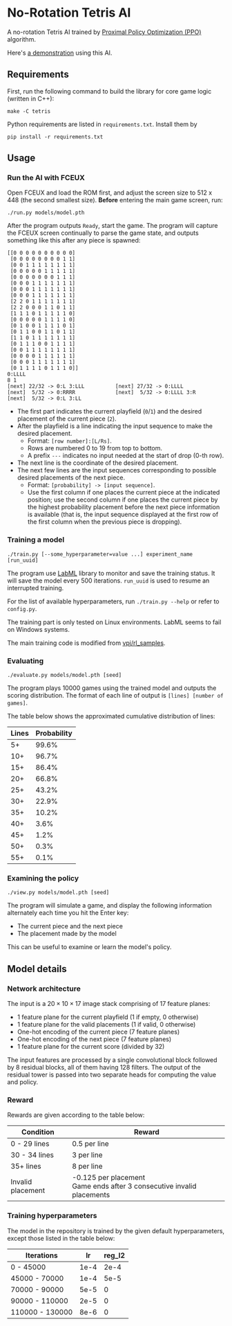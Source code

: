 # No-Rotation Tetris AI

A no-rotation Tetris AI trained by [Proximal Policy Optimization (PPO)](https://arxiv.org/pdf/1707.06347.pdf) algorithm.

Here's [a demonstration](https://www.youtube.com/watch?v=jjbwDUGDiPo) using this AI.

## Requirements

First, run the following command to build the library for core game logic (written in C++):
```
make -C tetris
```

Python requirements are listed in `requirements.txt`. Install them by
```
pip install -r requirements.txt
```

## Usage

### Run the AI with FCEUX

Open FCEUX and load the ROM first, and adjust the screen size to 512 x 448 (the second smallest size). **Before** entering the main game screen, run:

```
./run.py models/model.pth
```

After the program outputs `Ready`, start the game. The program will capture the FCEUX screen continually to parse the game state, and outputs something like this after any piece is spawned:

```
[[0 0 0 0 0 0 0 0 0 0]
 [0 0 0 0 0 0 0 0 1 1]
 [0 0 1 1 1 1 1 1 1 1]
 [0 0 0 0 0 1 1 1 1 1]
 [0 0 0 0 0 0 0 1 1 1]
 [0 0 0 1 1 1 1 1 1 1]
 [0 0 0 1 1 1 1 1 1 1]
 [0 0 0 1 1 1 1 1 1 1]
 [2 2 0 1 1 1 1 1 1 1]
 [2 2 0 0 0 1 1 0 1 1]
 [1 1 1 0 1 1 1 1 1 0]
 [0 0 0 0 0 1 1 1 1 0]
 [0 1 0 0 1 1 1 1 0 1]
 [0 1 1 0 0 1 1 0 1 1]
 [1 1 0 1 1 1 1 1 1 1]
 [0 1 1 1 0 0 1 1 1 1]
 [0 0 1 1 1 1 1 1 1 1]
 [0 0 0 0 1 1 1 1 1 1]
 [0 0 0 1 1 1 1 1 1 1]
 [0 1 1 1 1 0 1 1 1 0]]
0:LLLL
8 1
[next] 22/32 -> 0:L 3:LLL          [next] 27/32 -> 0:LLLL
[next]  5/32 -> 0:RRRR             [next]  5/32 -> 0:LLLL 3:R
[next]  5/32 -> 0:L 3:LL
```

- The first part indicates the current playfield (`0`/`1`) and the desired placement of the current piece (`2`).
- After the playfield is a line indicating the input sequence to make the desired placement.
    - Format: `[row number]:[L/Rs]`.
    - Rows are numbered 0 to 19 from top to bottom.
    - A prefix `---` indicates no input needed at the start of drop (0-th row).
- The next line is the coordinate of the desired placement.
- The next few lines are the input sequences corresponding to possible desired placements of the next piece.
  - Format: `[probability] -> [input sequence]`.
  - Use the first column if one places the current piece at the indicated position;
    use the second column if one places the current piece by the highest probability placement before the next piece information is available (that is, the input sequence displayed at the first row of the first column when the previous piece is dropping).

### Training a model

```
./train.py [--some_hyperparameter=value ...] experiment_name [run_uuid]
```
The program use [LabML](https://github.com/lab-ml/labml) library to monitor and save the training status. It will save the model every 500 iterations. `run_uuid` is used to resume an interrupted training.

For the list of available hyperparameters, run `./train.py --help` or refer to `config.py`.

The training part is only tested on Linux environments. LabML seems to fail on Windows systems.

The main training code is modified from [vpj/rl_samples](https://github.com/vpj/rl_samples).

### Evaluating

```
./evaluate.py models/model.pth [seed]
```

The program plays 10000 games using the trained model and outputs the scoring distribution. The format of each line of output is `[lines] [number of games]`.

The table below shows the approximated cumulative distribution of lines:

| Lines | Probability |
| ----- | ----------- |
| 5+    | 99.6%       |
| 10+   | 96.7%       |
| 15+   | 86.4%       |
| 20+   | 66.8%       |
| 25+   | 43.2%       |
| 30+   | 22.9%       |
| 35+   | 10.2%       |
| 40+   | 3.6%        |
| 45+   | 1.2%        |
| 50+   | 0.3%        |
| 55+   | 0.1%        |

### Examining the policy

```
./view.py models/model.pth [seed]
```

The program will simulate a game, and display the following information alternately each time you hit the Enter key:

- The current piece and the next piece
- The placement made by the model

This can be useful to examine or learn the model's policy.

## Model details

### Network architecture

The input is a $20 \times 10 \times 17$ image stack comprising of 17 feature planes:
- 1 feature plane for the current playfield (1 if empty, 0 otherwise)
- 1 feature plane for the valid placements (1 if valid, 0 otherwise)
- One-hot encoding of the current piece (7 feature planes)
- One-hot encoding of the next piece (7 feature planes)
- 1 feature plane for the current score (divided by 32)

The input features are processed by a single convolutional block followed by 8 residual blocks, all of them having 128 filters. The output of the residual tower is passed into two separate heads for computing the value and policy.

### Reward

Rewards are given according to the table below:

| Condition         | Reward       |
| ----------------- | ------------ |
| 0 - 29 lines      | 0.5 per line |
| 30 - 34 lines     | 3 per line   |
| 35+ lines         | 8 per line   |
| Invalid placement | -0.125 per placement<br>Game ends after 3 consecutive invalid placements |

### Training hyperparameters

The model in the repository is trained by the given default hyperparameters, except those listed in the table below:

| Iterations      | lr   | reg_l2 |
| --------------- | ---- | ------ |
| 0 - 45000       | 1e-4 | 2e-4   |
| 45000 - 70000   | 1e-4 | 5e-5   |
| 70000 - 90000   | 5e-5 | 0      |
| 90000 - 110000  | 2e-5 | 0      |
| 110000 - 130000 | 8e-6 | 0      |
